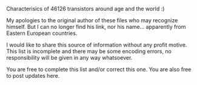 Characterisics of 46126 transistors around age and the world :)

My apologies to the original author of these files who may recognize himself. But I can no longer find his link, nor his name... apparently from Eastern European countries.

I would like to share this source of information without any profit motive.
This list is incomplete and there may be some encoding errors, no responsibility will be given in any way whatsoever.

You are free to complete this list and/or correct this one.
You are also free to post updates here.
